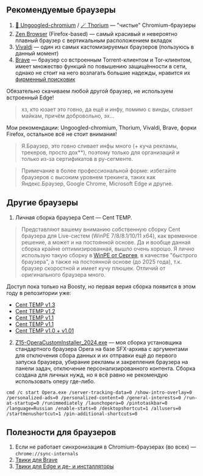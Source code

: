## Рекомендуемые браузеры

1. [🧹 Ungoogled-chromium](https://ungoogled-software.github.io/ungoogled-chromium-binaries/) / [🪄 Thorium](https://thorium.rocks) — "чистые" Chromium-браузеры
2. [Zen Browser](https://github.com/zen-browser/desktop) (Firefox-based) — самый красивый и невероятно плавный браузер с вертикальным расположением вкладок
3. [Vivaldi](https://vivaldi.com) — один из самых кастомизируемых браузеров (пользуюсь в данный момент)
4. [Brave](https://brave.com) — браузер со встроенным Torrent-клиентом и Tor-клиентом, имеет множество функций по повышению защищённости в сети, однако не стоит на него возлагать большие надежды, нравится их [фирменный поисковик](https://search.brave.com)


Обязательно скачиваем любой другой браузер, не используем встроенный Edge! 

> хз, кто юзает это говно, да ещё и инфу, помимо с винды, сливает майкам, причём добровольно, эх...

Мои рекомендации: Ungoogled-chromium, Thorium, Vivaldi, Brave, форки Firefox, остальное всё не стоит внимания!
> Я.Браузер, это говно сливает инфы много (+ куча рекламы, трекеров, просто дох\*\*), поэтому только для организаций и только из-за сертификатов в ру-сегменте.

> Примечание в более профессиональной форме: избегайте браузеров с высоким уровнем трекинга, таких как Яндекс.Браузер, Google Chrome, Microsoft Edge и другие.

## Другие браузеры

1. Личная сборка браузера Cent — Cent TEMP.

> Представляют вашему вниманию собственную сборку Cent браузера для Live-систем (WinPE 7/8/8.1/10/11 x64), как временное решение, а может и на постоянной основе. Да и вообще данная сборка крайне оптимизированная, вышло очень хорошо.
> Я лично использую такую сборку в [WinPE от Сергея](https://sergeistrelec.name/), в качестве "быстрого браузера", а также на постоянной основе (до 2025 года), т.к. браузер скоростной и имеет кучу плюшек. Отличий от оригинального браузера много.

Доступ пока только на Boosty, но первая верия сборка появится в этом году в репозитории уже:

- [Cent TEMP v1.3](https://boosty.to/zalexanninev15/posts/a5b6fc0d-1f01-4867-96bc-742977aea786?share=post_link)
- [Cent TEMP v1.2](https://boosty.to/zalexanninev15/posts/868df7e6-f384-4fa4-bd7c-c8a5b3e08822?share=post_link)
- [Cent TEMP v1.1](https://boosty.to/zalexanninev15/posts/7fbbc301-1f83-4f4c-bd77-07a3152dfbce?share=post_link)
- [Cent TEMP v1.1](https://boosty.to/zalexanninev15/posts/7fbbc301-1f83-4f4c-bd77-07a3152dfbce?share=post_link)
- [Cent TEMP v1.0 + v1.01](https://boosty.to/zalexanninev15/posts/d946393f-c82f-49c1-9a17-885bacd5e552?share=post_link)

2. [Z15-OperaCustomInstaller_2024.exe](https://github.com/Zalexanninev15/awesome-windows-tweaks/raw/refs/heads/main/%D0%A1%D0%B5%D1%82%D1%8C,%20%D0%98%D0%BD%D1%82%D0%B5%D1%80%D0%BD%D0%B5%D1%82%20%D0%B8%20%D0%91%D1%80%D0%B0%D1%83%D0%B7%D0%B5%D1%80/Z15-OperaCustomInstaller_2024.exe) — моя сборка установщика стандартного браузера Opera на базе SFX-архива с аргументами для отключения сбора данных и их отправки ещё до первого запуска браузера, убирание рекламы и закрепления браузера на панели задач, отключение персонализированного контента. Сборка создана для личных нужд, но я всё равно не рекомендую использовать оперу где-либо.

```batch
cmd /c start Opera.exe /server-tracking-data=0 /show-intro-overlay=0 /personalized-ads=0 /personalized-content=0 /general-interests=0 /run-at-startup=0 /runimmediately /launchopera=0 /pintotaskbar=0 /language=Russian /enable-stats=0 /desktopshortcut=1 /allusers=0 /startmenushortcut=1 /pin-additional-shortcuts=0
```

## Полезности для браузеров

1. Если не работает синхронизация в Chromium-браузерах (во всех) — `chrome://sync-internals`
2. [Твики для Brave](https://github.com/Zalexanninev15/awesome-windows-tweaks/tree/main/%D0%A1%D0%B5%D1%82%D1%8C%2C%20%D0%98%D0%BD%D1%82%D0%B5%D1%80%D0%BD%D0%B5%D1%82%20%D0%B8%20%D0%91%D1%80%D0%B0%D1%83%D0%B7%D0%B5%D1%80/Brave)
3. [Твики для Edge и де- и инсталляторы](https://github.com/Zalexanninev15/awesome-windows-tweaks/tree/main/%D0%A1%D0%B5%D1%82%D1%8C%2C%20%D0%98%D0%BD%D1%82%D0%B5%D1%80%D0%BD%D0%B5%D1%82%20%D0%B8%20%D0%91%D1%80%D0%B0%D1%83%D0%B7%D0%B5%D1%80/Edge)
